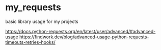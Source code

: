 # my_requests
basic library usage for my projects

https://docs.python-requests.org/en/latest/user/advanced/#advanced-usage
https://findwork.dev/blog/advanced-usage-python-requests-timeouts-retries-hooks/

